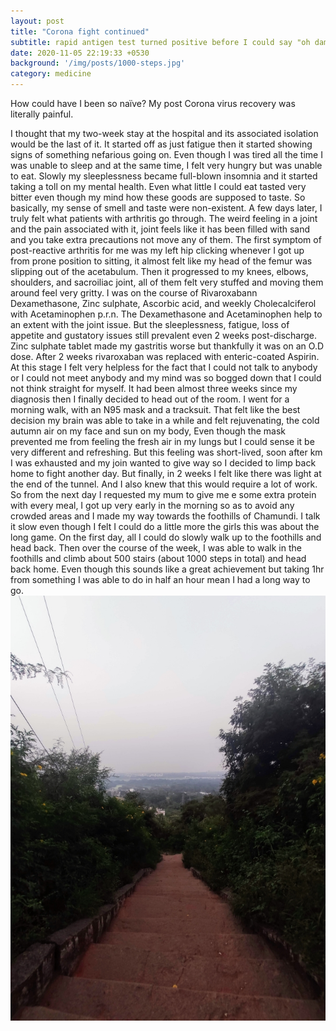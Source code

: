 ```yaml
---
layout: post
title: "Corona fight continued"
subtitle: rapid antigen test turned positive before I could say "oh damn!"
date: 2020-11-05 22:19:33 +0530
background: '/img/posts/1000-steps.jpg'
category: medicine
---
```

How could have I been so naïve? My post Corona virus recovery was literally painful. 

I thought that my two-week stay at the hospital and its associated isolation would be the last of it. It started off as just  fatigue then it started showing signs of something nefarious going on. Even though I was tired all the time I was unable to sleep and at the same time, I felt very hungry but was unable to eat. Slowly my sleeplessness became full-blown insomnia and it started taking a toll on my mental health. Even what little I could eat tasted very bitter even though my mind how these goods are supposed to taste. So basically, my sense of smell and taste were non-existent. 
A few days later, I truly felt what patients with arthritis go through. The weird feeling in a joint and the pain associated with it, joint feels like it has been filled with sand and you take extra precautions not move any of them. The first symptom of post-reactive arthritis for me was my left hip clicking whenever I got up from prone position to sitting, it almost felt like my head of the femur was slipping out of the acetabulum. Then it progressed to my knees, elbows, shoulders, and sacroiliac joint, all of them felt very stuffed and moving them around feel very gritty. 
I was on the course of Rivaroxabann Dexamethasone, Zinc sulphate, Ascorbic acid, and weekly Cholecalciferol with Acetaminophen p.r.n. The Dexamethasone and Acetaminophen help to an extent with the joint issue. But the sleeplessness, fatigue, loss of appetite and gustatory issues still prevalent even 2 weeks post-discharge. Zinc sulphate tablet made my gastritis worse but thankfully it was on an O.D dose. After 2 weeks rivaroxaban was replaced with enteric-coated Aspirin.
At this stage I felt very helpless for the fact that I could not talk to anybody or I could not meet anybody and my mind was so bogged down that I could not think straight for myself. It had been almost three weeks since my diagnosis then I finally decided to head out of the room.
I went for a morning walk, with an N95 mask and a tracksuit. That felt like the best decision my brain was able to take in a while and felt rejuvenating, the cold autumn air on my face and sun on my body,  Even though the mask prevented me from feeling the fresh air in my lungs but I could sense it be very different and refreshing. But this feeling was short-lived, soon after km I was exhausted and my join wanted to give way so I decided to limp back home to fight another day. But finally, in 2 weeks I felt like there was light at the end of the tunnel. And I also knew that this would require a lot of work.
So from the next day I requested my mum to give me e some extra protein with every meal, I got up very early in the morning so as to avoid any crowded areas and I made my way towards the foothills of Chamundi. I talk it slow even though I felt I could do a little more the girls this was about the long game. On the first day, all I could do slowly walk up to the foothills and head back. Then over the course of the week, I was able to walk in the foothills and climb about 500 stairs (about 1000 steps in total) and head back home. Even though this sounds like a great achievement but taking 1hr from something I was able to do in half an hour mean I had a long way to go.
![A long way to go](/img/posts/steps-down.jpg "A long way to go")
